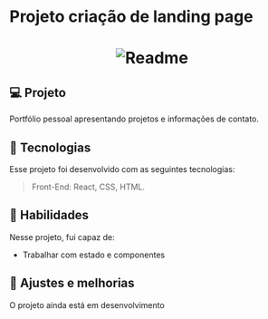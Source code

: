 # Projeto criação de landing page

<h1 align="center">
    <img alt="Readme" title="Readme" src="https://github.com/Programadorwes/PortfolioHtmlCSS/blob/main/portfolio.gif?raw=true" alt="exemplo imagem"f">
 </h1>

## 💻 Projeto

Portfólio pessoal apresentando projetos e informações de contato.

## 🚀 Tecnologias
Esse projeto foi desenvolvido com as seguintes tecnologias:

> Front-End: React, CSS, HTML.
## 📌 Habilidades

Nesse projeto, fui capaz de:

- Trabalhar com estado e componentes


## 📝 Ajustes e melhorias

O projeto ainda está em desenvolvimento
